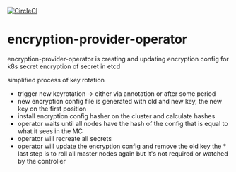 [![CircleCI](https://circleci.com/gh/giantswarm/encryption-provider-operator.svg?style=shield)](https://circleci.com/gh/giantswarm/encryption-provider-operator)

# encryption-provider-operator

encryption-provider-operator is creating and updating encryption config for k8s secret encryption of secret in etcd

simplified process of key rotation
* trigger new keyrotation  -> either via annotation or after some period
* new encryption config file is generated with old and new key, the new key on the first position
* install encryption config hasher on the cluster and calculate hashes
* operator waits until all nodes have the hash of the config that is equal to what it sees in the MC
* operator will recreate all secrets
* operator will update the encryption config and remove the old key
the * last step is to roll all master nodes again but it's not required or watched by the controller
